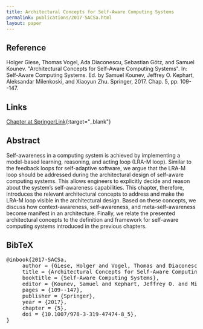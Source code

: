 ```yaml
---
title: Architectural Concepts for Self-Aware Computing Systems
permalink: publications/2017-SACSa.html
layout: paper
---
```


## Reference
Holger Giese, Thomas Vogel, Ada Diaconescu, Sebastian Götz, and Samuel Kounev. "Architectural Concepts for Self-Aware Computing Systems". In: Self-Aware Computing Systems. Ed. by Samuel Kounev, Jeffrey O. Kephart, Aleksandar Milenkoski, and Xiaoyun Zhu. Springer, 2017. Chap. 5, pp. 109--147.

## Links
[Chapter at SpringerLink](https://doi.org/10.1007/978-3-319-47474-8_5){:target="_blank"}

## Abstract
Self-awareness in a computing system is achieved by implementing a model-based learning, reasoning, and acting loop (LRA-M loop). Similar to the feedback loops for self-adaptive software, we argue that the LRA-M loop should be addressed during the architectural design of self-aware computing systems. This allows engineers to explicitly decide and reason about the system’s self-awareness capabilities. This chapter, therefore, introduces the relevant architectural concepts to address and make the LRA-M loop visible in the architectural design. Based on these concepts, we discuss how context-awareness, self-awareness, and meta-self-awareness become manifest in an architecture. Finally, we relate the presented architectural concepts to the definition and framework for self-aware computing systems introduced in the previous chapters.

## BibTeX

<div class="bibtex">
<pre>@inbook{2017-SACSa,
     author = {Giese, Holger and Vogel, Thomas and Diaconescu, Ada and Götz, Sebastian and Kounev, Samuel},
     title = {Architectural Concepts for Self-Aware Computing Systems},
     booktitle = {Self-Aware Computing Systems},
     editor = {Kounev, Samuel and Kephart, Jeffrey O. and Milenkoski. Aleksandar and Zhu, Xiaoyun},
     pages = {109--147},
     publisher = {Springer},
     year = {2017},
     chapter = {5},
     doi = {10.1007/978-3-319-47474-8_5},
}</pre>
 </div>
